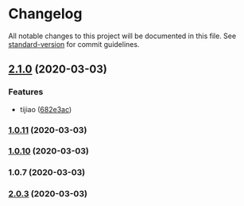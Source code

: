 # Changelog

All notable changes to this project will be documented in this file. See [standard-version](https://github.com/conventional-changelog/standard-version) for commit guidelines.

## [2.1.0](https://github.com/guozimo/love3/compare/v2.0.1...v2.1.0) (2020-03-03)


### Features

* tijiao ([682e3ac](https://github.com/guozimo/love3/commit/682e3acfbd682538506e75cf4f5e27c126384d0e))

### [1.0.11](https://github.com/guozimo/love3/compare/v1.0.10...v1.0.11) (2020-03-03)

### [1.0.10](https://github.com/guozimo/love3/compare/v1.0.7...v1.0.10) (2020-03-03)

### 1.0.7 (2020-03-03)

### [2.0.3](https://github.com/guozimo/love3/compare/v2.0.1...v2.0.3) (2020-03-03)
